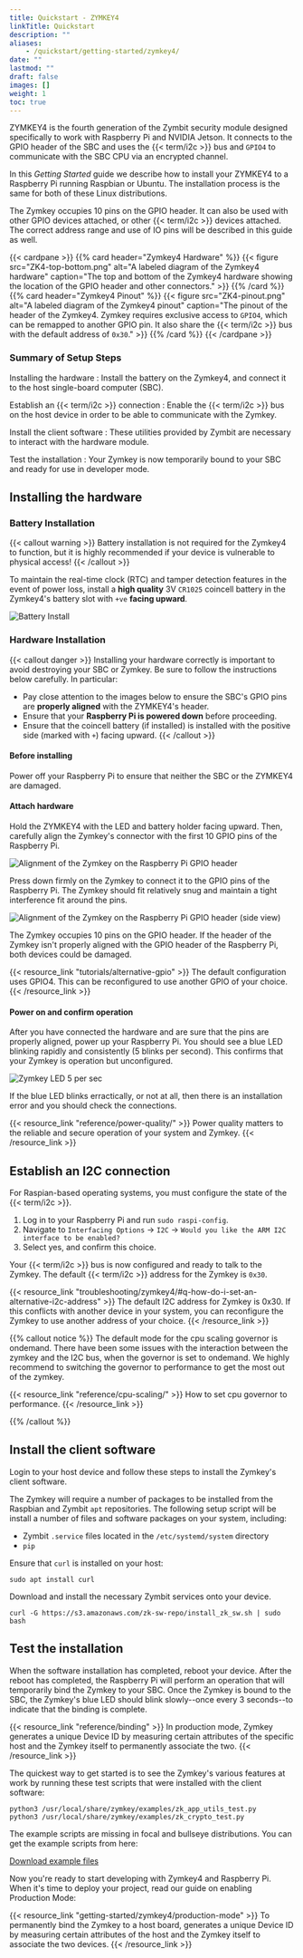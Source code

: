 ```yaml
---
title: Quickstart - ZYMKEY4
linkTitle: Quickstart
description: ""
aliases:
    - /quickstart/getting-started/zymkey4/
date: ""
lastmod: ""
draft: false
images: []
weight: 1
toc: true
---
```


ZYMKEY4 is the fourth generation of the Zymbit security module designed specifically to work with Raspberry Pi and NVIDIA Jetson. It connects to the GPIO header of the SBC and uses the {{< term/i2c >}} bus and `GPIO4` to communicate with the SBC CPU via an encrypted channel.

In this *Getting Started* guide we describe how to install your ZYMKEY4 to a Raspberry Pi running Raspbian or Ubuntu. The installation process is the same for both of these Linux distributions.

<!-- TODO: Update link -->
<!-- **[Learn about Linux OS support for Zymkey.](https://community.zymbit.com/c/operating-system/23)** -->

The Zymkey occupies 10 pins on the GPIO header. It can also be used with other GPIO devices attached, or other {{< term/i2c >}} devices attached. The correct address range and use of IO pins will be described in this guide as well.


<!-- TODO: Make a shortcode that can style things like this more consistent between cards. -->
{{< cardpane >}}
{{% card header="Zymkey4 Hardware" %}}
{{< figure
    src="ZK4-top-bottom.png"
    alt="A labeled diagram of the Zymkey4 hardware"
    caption="The top and bottom of the Zymkey4 hardware showing the location of the GPIO header and other connectors."
    >}}
{{% /card %}}
{{% card header="Zymkey4 Pinout" %}}
{{< figure
    src="ZK4-pinout.png"
    alt="A labeled diagram of the Zymkey4 pinout"
    caption="The pinout of the header of the Zymkey4. Zymkey requires exclusive access to `GPIO4`, which can be remapped to another GPIO pin. It also share the {{< term/i2c >}} bus with the default address of `0x30`."
    >}}
{{% /card %}}
{{< /cardpane >}}

### Summary of Setup Steps

<!-- TODO: Add better styling for definition lists in this theme. -->
Installing the hardware
:   Install the battery on the Zymkey4, and connect it to the host single-board computer (SBC).

Establish an {{< term/i2c >}} connection
:   Enable the {{< term/i2c >}} bus on the host device in order to be able to communicate with the Zymkey.

Install the client software
:   These utilities provided by Zymbit are necessary to interact with the hardware module.

Test the installation
:   Your Zymkey is now temporarily bound to your SBC and ready for use in developer mode.

## Installing the hardware

### Battery Installation

{{< callout warning >}}
Battery installation is not required for the Zymkey4 to function, but it is highly recommended if your device is vulnerable to physical access!
{{< /callout >}}

To maintain the real-time clock (RTC) and tamper detection features in the event of power loss, install a **high quality** 3V `CR1025` coincell battery in the Zymkey4's battery slot with `+ve` **facing upward**.

![Battery Install](ZK4-battery-install.png)

<!-- Link to resource about battery installation and purpose -->

### Hardware Installation

{{< callout danger >}}
Installing your hardware correctly is important to avoid destroying your SBC or Zymkey. Be sure to follow the instructions below carefully. In particular:

* Pay close attention to the images below to ensure the SBC's GPIO pins are **properly aligned** with the ZYMKEY4's header.
* Ensure that your **Raspberry Pi is powered down** before proceeding.
* Ensure that the coincell battery (if installed) is installed with the positive side (marked with `+`) facing upward.
{{< /callout >}}

#### Before installing

Power off your Raspberry Pi to ensure that neither the SBC or the ZYMKEY4 are damaged.

#### Attach hardware

Hold the ZYMKEY4 with the LED and battery holder facing upward. Then, carefully align the Zymkey's connector with the first 10 GPIO pins of the Raspberry Pi.

![Alignment of the Zymkey on the Raspberry Pi GPIO header](ZK4-hw-install-1.png)

Press down firmly on the Zymkey to connect it to the GPIO pins of the Raspberry Pi. The Zymkey should fit relatively snug and maintain a tight interference fit around the pins.

![Alignment of the Zymkey on the Raspberry Pi GPIO header (side view)](ZK4-hw-install-2.png)

The Zymkey occupies 10 pins on the GPIO header. If the header of the Zymkey isn't properly aligned with the GPIO header of the Raspberry Pi, both devices could be damaged.

{{< resource_link "tutorials/alternative-gpio" >}}
The default configuration uses GPIO4. This can be reconfigured to use another GPIO of your choice.
{{< /resource_link >}}

#### Power on and confirm operation

After you have connected the hardware and are sure that the pins are properly aligned, power up your Raspberry Pi. You should see a blue LED blinking rapidly and consistently (5 blinks per second). This confirms that your Zymkey is operation but unconfigured.

![Zymkey LED 5 per sec](ZK-LED-power.gif)

If the blue LED blinks erractically, or not at all, then there is an installation error and you should check the connections.

{{< resource_link "reference/power-quality/" >}}
Power quality matters to the reliable and secure operation of your system and Zymkey.
{{< /resource_link >}}

## Establish an I2C connection

For Raspian-based operating systems, you must configure the state of the {{< term/i2c >}}.

1. Log in to your Raspberry Pi and run `sudo raspi-config`.
1. Navigate to `Interfacing Options` -> `I2C` -> `Would you like the ARM I2C interface to be enabled?`
1. Select yes, and confirm this choice.

Your {{< term/i2c >}} bus is now configured and ready to talk to the Zymkey. The default {{< term/i2c >}} address for the Zymkey is `0x30`.

{{< resource_link "troubleshooting/zymkey4/#q-how-do-i-set-an-alternative-i2c-address" >}}
The default I2C address for Zymkey is 0x30. If this conflicts with another device in your system, you can reconfigure the Zymkey to use another address of your choice.
{{< /resource_link >}}

{{% callout notice %}}
The default mode for the cpu scaling governor is ondemand. There have been some issues with the interaction between the zymkey and the I2C bus, when the governor is set to ondemand. We highly recommend to switching the governor to performance to get the most out of the zymkey.

{{< resource_link "reference/cpu-scaling/" >}}
How to set cpu governor to performance.
{{< /resource_link >}}

{{% /callout %}}

## Install the client software

Login to your host device and follow these steps to install the Zymkey's client software.

The Zymkey will require a number of packages to be installed from the Raspbian and Zymbit `apt` repositories. The following setup script will be install a number of files and software packages on your system, including:

* Zymbit `.service` files located in the `/etc/systemd/system` directory
* `pip`

Ensure that `curl` is installed on your host:

`sudo apt install curl`

Download and install the necessary Zymbit services onto your device.

`curl -G https://s3.amazonaws.com/zk-sw-repo/install_zk_sw.sh | sudo bash`


## Test the installation

When the software installation has completed, reboot your device. After the reboot has completed, the Raspberry Pi will perform an operation that will temporarily bind the Zymkey to your SBC. Once the Zymkey is bound to the SBC, the Zymkey's blue LED should blink slowly--once every 3 seconds--to indicate that the binding is complete.

{{< resource_link "reference/binding" >}}
In production mode, Zymkey generates a unique Device ID by measuring certain attributes of the specific host and the Zymkey itself to permanently associate the two.
{{< /resource_link >}}

The quickest way to get started is to see the Zymkey's various features at work by running these test scripts that were installed with the client software:

`python3 /usr/local/share/zymkey/examples/zk_app_utils_test.py`  
`python3 /usr/local/share/zymkey/examples/zk_crypto_test.py`

The example scripts are missing in focal and bullseye distributions. You can get the example scripts from here:

[Download example files](https://community.zymbit.com/t/installation-missing-files/1331/2?u=bob_of_zymbit)

Now you're ready to start developing with Zymkey4 and Raspberry Pi. When it's time to deploy your project, read our guide on enabling Production Mode:

{{< resource_link "getting-started/zymkey4/production-mode" >}}
To permanently bind the Zymkey to a host board, generates a unique Device ID by measuring certain attributes of the host and the Zymkey itself to associate the two devices.
{{< /resource_link >}}
